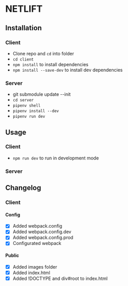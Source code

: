# NETLIFT

## Installation

### Client

- Clone repo and `cd` into folder
- `cd client`
- `npm install` to install dependencies
- `npm install --save-dev` to install dev dependencies

### Server

- git submodule update --init
- `cd server`
- `pipenv shell`
- `pipenv install --dev`
- `pipenv run dev`

## Usage

### Client

- `npm run dev` to run in development mode

### Server

## Changelog

### Client

#### Config

- [x] Added webpack.config
- [x] Added webpack.config.dev
- [x] Added webpack.config.prod
- [x] Configurated webpack

#### Public

- [x] Added images folder
- [x] Added index.html
- [x] Added !DOCTYPE and div#root to index.html
